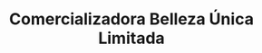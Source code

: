 ---
title: "Comercializadora Belleza Única Limitada"
url: /san-fernando/comercializadora-belleza-unica-limitada/
shop: Haushaltsgeräte
---
